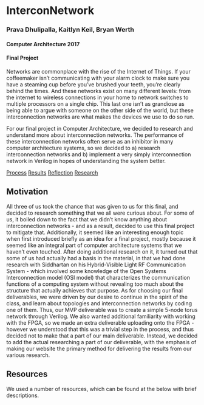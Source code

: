 # InterconNetwork
### Prava Dhulipalla, Kaitlyn Keil, Bryan Werth

#### Computer Architecture 2017
#### Final Project

Networks are commonplace with the rise of the Internet of Things. If your coffeemaker isn’t communicating with your alarm clock to make sure you have a steaming cup before you’ve brushed your teeth, you’re clearly behind the times. And these networks exist on many different levels: from the internet to wireless connections in your home to network switches to multiple processors on a single chip. This last one isn’t as grandiose as being able to argue with someone on the other side of the world, but these interconnection networks are what makes the devices we use to do so run.

For our final project in Computer Architecture, we decided to research and understand more about interconnection networks. The performance of these interconnection networks often serve as an inhibitor in many computer architecture systems, so we decided to a) research interconnection networks and b) implement a very simply interconnection network in Verilog in hopes of understanding the system better.

[Process](https://kaitlynkeil.github.io/InterconNetwork/process) [Results](https://kaitlynkeil.github.io/InterconNetwork/results) [Reflection](https://kaitlynkeil.github.io/InterconNetwork/reflection) [Research](https://kaitlynkeil.github.io/InterconNetwork/research)

## Motivation
All three of us took the chance that was given to us for this final, and decided to research something that we all were curious about. For some of us, it boiled down to the fact that we didn’t know anything about interconnection networks - and as a result, decided to use this final project to mitigate that. Additionally, it seemed like an interesting enough topic when first introduced briefly as an idea for a final project, mostly because it seemed like an integral part of computer architecture systems that we haven’t even touched.
After doing additional research on it, it turned out that some of us had actually had a basis in the material, in that we had done research with Siddhartan on his Hybrid-Visible Light RF Communication System - which involved some knowledge of the Open Systems Interconnection model (OSI model) that characterizes the communication functions of a computing system without revealing too much about the structure that actually achieves that purpose.
As for choosing our final deliverables, we were driven by our desire to continue in the spirit of the class, and learn about topologies and interconnection networks by coding one of them. Thus, our MVP deliverable was to create a simple 5-node torus network through Verilog. We also wanted additional familiarity with working with the FPGA, so we made an extra deliverable uploading onto the FPGA - however we understood that this was a trivial step in the process, and thus decided not to make that a part of our main deliverable. Instead, we decided to add the actual researching a part of our deliverable, with the emphasis of making our website the primary method for delivering the results from our various research. 

## Resources

We used a number of resources, which can be found at the below with brief descriptions.
